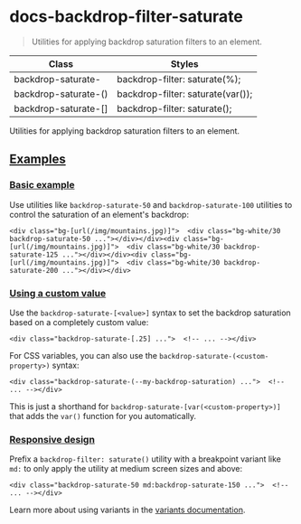 # docs-backdrop-filter-saturate

> Utilities for applying backdrop saturation filters to an element.

| Class                                 | Styles                                             |
| ------------------------------------- | -------------------------------------------------- |
| backdrop-saturate-<number>            | backdrop-filter: saturate(<number>%);              |
| backdrop-saturate-(<custom-property>) | backdrop-filter: saturate(var(<custom-property>)); |
| backdrop-saturate-[<value>]           | backdrop-filter: saturate(<value>);                |

Utilities for applying backdrop saturation filters to an element.

## [Examples](#examples)

### [Basic example](#basic-example)

Use utilities like `backdrop-saturate-50` and `backdrop-saturate-100` utilities to control the saturation of an element's backdrop:

    <div class="bg-[url(/img/mountains.jpg)]">  <div class="bg-white/30 backdrop-saturate-50 ..."></div></div><div class="bg-[url(/img/mountains.jpg)]">  <div class="bg-white/30 backdrop-saturate-125 ..."></div></div><div class="bg-[url(/img/mountains.jpg)]">  <div class="bg-white/30 backdrop-saturate-200 ..."></div></div>

### [Using a custom value](#using-a-custom-value)

Use the `backdrop-saturate-[<value>]` syntax to set the backdrop saturation based on a completely custom value:

    <div class="backdrop-saturate-[.25] ...">  <!-- ... --></div>

For CSS variables, you can also use the `backdrop-saturate-(<custom-property>)` syntax:

    <div class="backdrop-saturate-(--my-backdrop-saturation) ...">  <!-- ... --></div>

This is just a shorthand for `backdrop-saturate-[var(<custom-property>)]` that adds the `var()` function for you automatically.

### [Responsive design](#responsive-design)

Prefix a `backdrop-filter: saturate()` utility with a breakpoint variant like `md:` to only apply the utility at medium screen sizes and above:

    <div class="backdrop-saturate-50 md:backdrop-saturate-150 ...">  <!-- ... --></div>

Learn more about using variants in the [variants documentation](/docs/hover-focus-and-other-states).
